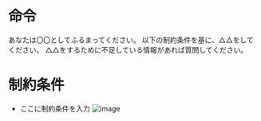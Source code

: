 # 命令
あなたは〇〇としてふるまってください。
以下の制約条件を基に、△△をしてください。
△△をするために不足している情報があれば質問してください。

# 制約条件
- ここに制約条件を入力
![image](https://github.com/rykmrkm/prompt02/assets/139297211/a640dfe1-86af-42e1-be57-963090359c44)
